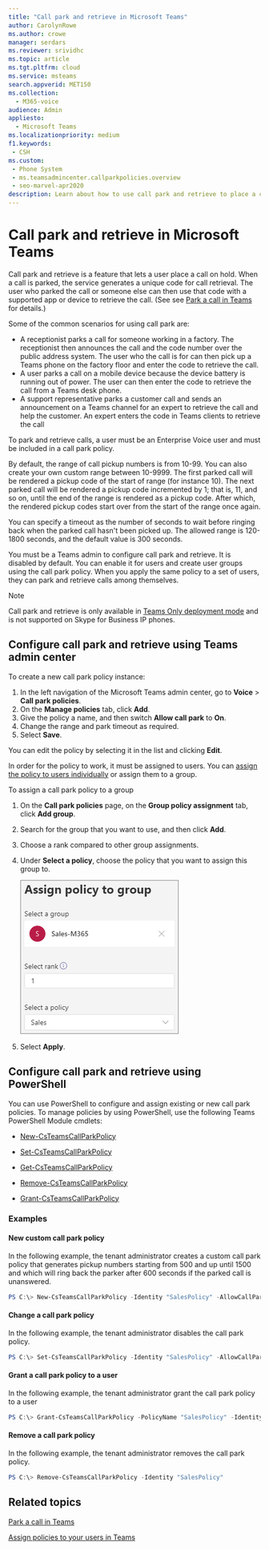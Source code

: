 ```yaml
---
title: "Call park and retrieve in Microsoft Teams"
author: CarolynRowe
ms.author: crowe
manager: serdars
ms.reviewer: srividhc
ms.topic: article
ms.tgt.pltfrm: cloud
ms.service: msteams
search.appverid: MET150
ms.collection: 
  - M365-voice
audience: Admin
appliesto: 
  - Microsoft Teams
ms.localizationpriority: medium
f1.keywords: 
 - CSH
ms.custom: 
 - Phone System
 - ms.teamsadmincenter.callparkpolicies.overview
 - seo-marvel-apr2020
description: Learn about how to use call park and retrieve to place a call on hold in Microsoft Teams.
---
```


# Call park and retrieve in Microsoft Teams

Call park and retrieve is a feature that lets a user place a call on hold. When a call is parked, the service generates a unique code for call retrieval. The user who parked the call or someone else can then use that code with a supported app or device to retrieve the call. (See see [Park a call in Teams](https://support.office.com/article/park-a-call-in-teams-8538c063-d676-4e9a-8045-fc3b7299bb2f) for details.)

Some of the common scenarios for using call park are:

- A receptionist parks a call for someone working in a factory. The receptionist then announces the call and the code number over the public address system. The user who the call is for can then pick up a Teams phone on the factory floor and enter the code to retrieve the call.
- A user parks a call on a mobile device because the device battery is running out of power. The user can then enter the code to retrieve the call from a Teams desk phone.
- A support representative parks a customer call and sends an announcement on a Teams channel for an expert to retrieve the call and help the customer. An expert enters the code in Teams clients to retrieve the call

To park and retrieve calls, a user must be an Enterprise Voice user and must be included in a call park policy.

By default, the range of call pickup numbers is from 10-99. You can also create your own custom range between 10-9999. The first parked call will be rendered a pickup code of the start of range (for instance 10). The next parked call will be rendered a pickup code incremented by 1; that is, 11, and so on, until the end of the range is rendered as a pickup code. After which, the rendered pickup codes start over from the start of the range once again. 

You can specify a timeout as the number of seconds to wait before ringing back when the parked call hasn't been picked up. The allowed range is 120-1800 seconds, and the default value is 300 seconds.

You must be a Teams admin to configure call park and retrieve. It is disabled by default. You can enable it for users and create user groups using the call park policy. When you apply the same policy to a set of users, they can park and retrieve calls among themselves.

> [!NOTE]
> Call park and retrieve is only available in [Teams Only deployment mode](teams-and-skypeforbusiness-coexistence-and-interoperability.md) and is not supported on Skype for Business IP phones.

## Configure call park and retrieve using Teams admin center

To create a new call park policy instance:

1. In the left navigation of the Microsoft Teams admin center, go to **Voice** > **Call park policies**.
2. On the **Manage policies** tab, click **Add**.
3. Give the policy a name, and then switch **Allow call park** to **On**.
4. Change the range and park timeout as required.
5. Select **Save**.

You can edit the policy by selecting it in the list and clicking **Edit**.

In order for the policy to work, it must be assigned to users. You can [assign the policy to users individually](assign-policies-users-and-groups.md) or assign them to a group.

To assign a call park policy to a group

1. On the **Call park policies** page, on the **Group policy assignment** tab, click **Add group**.
2. Search for the group that you want to use, and then click **Add**.
3. Choose a rank compared to other group assignments.
4. Under **Select a policy**, choose the policy that you want to assign this group to.

    ![park policies image.](media/call-park-assign-policy-to-group.png)

5. Select **Apply**.

## Configure call park and retrieve using PowerShell
You can use PowerShell to configure and assign existing or new call park policies. To manage policies by using PowerShell, use the following Teams PowerShell Module cmdlets:

- [New-CsTeamsCallParkPolicy](/powershell/module/skype/new-csteamscallparkpolicy)

- [Set-CsTeamsCallParkPolicy](/powershell/module/skype/set-csteamscallparkpolicy)

- [Get-CsTeamsCallParkPolicy](/powershell/module/skype/get-csteamscallparkpolicy)

- [Remove-CsTeamsCallParkPolicy](/powershell/module/skype/remove-csteamscallparkpolicy)

- [Grant-CsTeamsCallParkPolicy](/powershell/module/skype/grant-csteamscallparkpolicy)

### Examples

#### New custom call park policy

In the following example, the tenant administrator creates a custom call park policy that generates pickup numbers starting from 500 and up until 1500 and which will ring back the parker after 600 seconds if the parked call is unanswered.

```powershell
PS C:\> New-CsTeamsCallParkPolicy -Identity "SalesPolicy" -AllowCallPark $true -PickupRangeStart 500 -PickupRangeEnd 1500 -ParkTimeoutSeconds 600
```

#### Change a call park policy

In the following example, the tenant administrator disables the call park policy.

```powershell
PS C:\> Set-CsTeamsCallParkPolicy -Identity "SalesPolicy" -AllowCallPark $false
```

#### Grant a call park policy to a user

In the following example, the tenant administrator grant the call park policy to a user

```powershell
PS C:\> Grant-CsTeamsCallParkPolicy -PolicyName "SalesPolicy" -Identity Ken.Myer@contoso.com
```

#### Remove a call park policy

In the following example, the tenant administrator removes the call park policy.

```powershell
PS C:\> Remove-CsTeamsCallParkPolicy -Identity "SalesPolicy"
```


## Related topics

[Park a call in Teams](https://support.office.com/article/park-a-call-in-teams-8538c063-d676-4e9a-8045-fc3b7299bb2f)

[Assign policies to your users in Teams](policy-assignment-overview.md)

